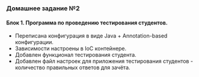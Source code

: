 
### Домашнее задание №2

#### Блок 1. Программа по проведению тестирования студентов.

<ul>
<li>
Переписана конфигурация в виде Java + Annotation-based конфигурации. 
<li> Зависимости настроены в IoC контейнере.
<li> Добавлен функционал тестирования студента.
<li> Добавлен файл настроек для приложения тестирования студентов -
количество правильных ответов для зачёта.
</ul>